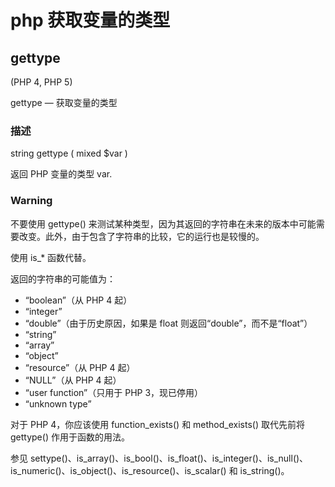 php 获取变量的类型
==================

## gettype

(PHP 4, PHP 5)

gettype — 获取变量的类型

### 描述

string gettype ( mixed $var )

返回 PHP 变量的类型 var.

### Warning

不要使用 gettype() 来测试某种类型，因为其返回的字符串在未来的版本中可能需要改变。此外，由于包含了字符串的比较，它的运行也是较慢的。

使用 is_* 函数代替。

返回的字符串的可能值为：

* “boolean”（从 PHP 4 起）
* “integer”
* “double”（由于历史原因，如果是 float 则返回“double”，而不是“float”）
* “string”
* “array”
* “object”
* “resource”（从 PHP 4 起）
* “NULL”（从 PHP 4 起）
* “user function”（只用于 PHP 3，现已停用）
* “unknown type”

对于 PHP 4，你应该使用 function_exists() 和 method_exists() 取代先前将 gettype() 作用于函数的用法。

参见 settype()、is_array()、is_bool()、is_float()、is_integer()、is_null()、is_numeric()、is_object()、is_resource()、is_scalar() 和 is_string()。
